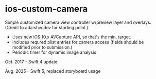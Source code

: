 # ios-custom-camera

Simple customized camera view controller w/preview layer and overlays. (Credit to adarshvcdev for starting point.) 

- Uses new iOS 10.x AVCapture API, so that's the min. target. 
- Includes requred plist entries for camera access (fields should be modified prior to submission.)
- Periodic timer for dynamic image analysis

Oct. 2017 - Swift 4 update

Aug. 2025 - Swift 5, replaced storyboard usage
